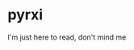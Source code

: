 # pyrxi

I'm just here to read, don't mind me

<!---
pyrxi/pyrxi is a ✨ special ✨ repository because its `README.md` (this file) appears on your GitHub profile.
You can click the Preview link to take a look at your changes.
--->
